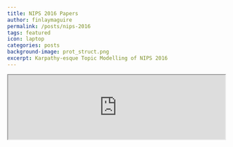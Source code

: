 ```yaml
---
title: NIPS 2016 Papers
author: finlaymaguire
permalink: /posts/nips-2016
tags: featured
icon: laptop
categories: posts
background-image: prot_struct.png
excerpt: Karpathy-esque Topic Modelling of NIPS 2016
---
```


<iframe src="http://finlaymagui.re/nips_lda.html" width="100%" marginwidth="0" marginheight="0" scrolling="no"></iframe>

